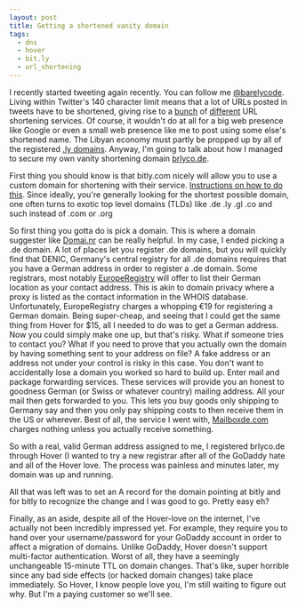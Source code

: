 ```yaml
---
layout: post
title: Getting a shortened vanity domain
tags:
  - dns
  - hover
  - bit.ly
  - url_shortening
---
```


I recently started tweeting again recently. You can follow me [@barelycode](https://twitter.com/barelycode).
Living within Twitter's 140 character limit means that a lot of URLs posted
in tweets have to be shortened, giving rise to a [bunch](http://tinyurl.com) of
[different](http://bitly.com) URL shortening services. Of course, it wouldn't do
at all for a big web presence like Google or even a small web presence like me
to post using some else's shortened name. The Libyan economy must partly be
propped up by all of the registered [.ly domains](http://www.nic.ly). Anyway,
I'm going to talk about how I managed to secure my own vanity shortening domain
[brlyco.de](http://brlyco.de).

First thing you should know is that bitly.com nicely will allow you to use a
custom domain for shortening with their service.
[Instructions on how to do this](http://support.bitly.com/knowledgebase/articles/76741-how-do-i-set-up-a-custom-short-domain).
Since ideally, you're generally looking for the shortest possible domain, one
often turns to exotic top level domains (TLDs) like .de .ly .gl .co and such
instead of .com or .org

So first thing you gotta do is pick a domain. This is where a domain suggester
like [Domai.nr](https://domai.nr) can be really helpful. In my case, I ended
picking a .de domain. A lot of places let you register .de domains, but you
will quickly find that DENIC, Germany's central registry for all .de domains
requires that you have a German address in order to register a .de domain.
Some registrars, most notably [EuropeRegistry](http://www.europeregistry.com)
will offer to list their German location as your contact address. This is akin
to domain privacy where a proxy is listed as the contact information in the
WHOIS database. Unfortunately, EuropeRegistry charges a whopping €19 for
registering a German domain. Being super-cheap, and seeing that I could get the
same thing from Hover for $15, all I needed to do was to get a German address.
Now you could simply make one up, but that's risky. What if someone tries to
contact you? What if you need to prove that you actually own the domain by
having something sent to your address on file? A fake address or an address
not under your control is risky in this case. You don't want to accidentally
lose a domain you worked so hard to build up. Enter mail and package forwarding
services. These services will provide you an honest to goodness German
(or Swiss or whatever country) mailing address. All your mail then gets
forwarded to you. This lets you buy goods only shipping to Germany say and
then you only pay shipping costs to then receive them in the US or wherever.
Best of all, the service I went with, [Mailboxde.com](http://mailboxde.com)
charges nothing unless you actually receive something.

So with a real, valid German address assigned to me, I registered brlyco.de
through Hover (I wanted to try a new registrar after all of the GoDaddy hate
and all of the Hover love. The process was painless and minutes later, my
domain was up and running.

All that was left was to set an A record for the domain pointing at bitly and
for bitly to recognize the change and I was good to go. Pretty easy eh?

Finally, as an aside, despite all of the Hover-love on the internet, I've
actually not been incredibly impressed yet. For example, they require you to
hand over your username/password for your GoDaddy account in order to affect a
migration of domains. Unlike GoDaddy, Hover doesn't support multi-factor
authentication. Worst of all, they have a seemingly unchangeable 15-minute TTL
on domain changes. That's like, super horrible since any bad side effects
(or hacked domain changes) take place immediately. So Hover, I know people love
you, I'm still waiting to figure out why. But I'm a paying customer so we'll see.
